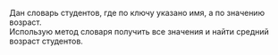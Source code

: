 Дан словарь студентов, где по ключу указано имя, а по значению возраст.  
Использую метод словаря получить все значения и найти средний возраст студентов.
